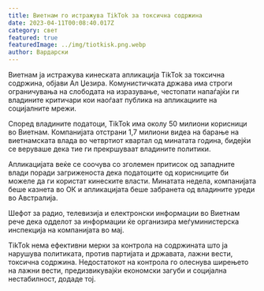 ```yaml
---
title: Виетнам го истражува TikTok за токсична содржина
date: 2023-04-11T00:08:40.017Z
category: свет
featured: true
featuredImage: ../img/tiotkisk.png.webp
author: Вардарски
---
```


Виетнам ја истражува кинеската апликација TikTok за токсична содржина, објави Ал Џезира. Комунистичката држава има строги ограничувања на слободата на изразување, честопати напаѓајќи ги владините критичари кои наоѓаат публика на апликациите на социјалните мрежи.

Според владините податоци, TikTok има околу 50 милиони корисници во Виетнам. Компанијата отстрани 1,7 милиони видеа на барање на виетнамската влада во четвртиот квартал од минатата година, бидејќи се веруваше дека тие ги прекршуваат владините политики.

Апликацијата веќе се соочува со зголемен притисок од западните влади поради загриженоста дека податоците од корисниците би можеле да ги користат кинеските власти. Минатата недела, компанијата беше казнета во ОК и апликацијата беше забранета од владините уреди во Австралија.

Шефот за радио, телевизија и електронски информации во Виетнам рече дека одделот за информации ќе организира меѓуминистерска инспекција на компанијата во мај.

TikTok нема ефективни мерки за контрола на содржината што ја нарушува политиката, против партијата и државата, лажни вести, токсична содржина. Недостатокот на контрола го олеснува ширењето на лажни вести, предизвикувајќи економски загуби и социјална нестабилност, додаде тој.
